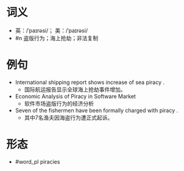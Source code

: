 # 词义
- 英：/ˈpaɪrəsi/； 美：/ˈpaɪrəsi/
- #n 盗版行为；海上抢劫；非法复制
# 例句
- International shipping report shows increase of sea piracy .
	- 国际航运报告显示全球海上抢劫事件增加。
- Economic Analysis of Piracy in Software Market
	- 软件市场盗版行为的经济分析
- Seven of the fishermen have been formally charged with piracy .
	- 其中7名渔夫因海盗行为遭正式起诉。
# 形态
- #word_pl piracies
